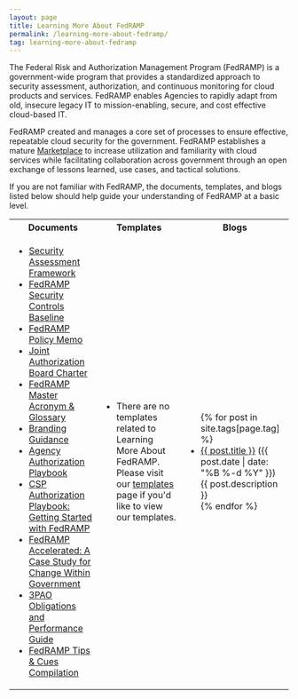 ```yaml
---
layout: page
title: Learning More About FedRAMP
permalink: /learning-more-about-fedramp/
tag: learning-more-about-fedramp
---
```

The Federal Risk and Authorization Management Program (FedRAMP) is a government-wide program that provides a standardized approach to security assessment, authorization, and continuous monitoring for cloud products and services. FedRAMP enables Agencies to rapidly adapt from old, insecure legacy IT to mission-enabling, secure, and cost effective cloud-based IT. 

FedRAMP created and manages a core set of processes to ensure effective, repeatable cloud security for the government. FedRAMP establishes a mature [Marketplace](https://marketplace.fedramp.gov/#/products) to increase utilization and familiarity with cloud services while facilitating collaboration across government through an open exchange of lessons learned, use cases, and tactical solutions.

If you are not familiar with FedRAMP, the documents, templates, and blogs listed below should help guide your understanding of FedRAMP at a basic level.
<table class="usa-table">
<tr>
<th scope="col">Documents</th>
<th scope="col">Templates</th>
<th scope="col">Blogs</th>
</tr>
<td>
<ul>
<li><a href="{{site.baseurl}}/assets/resources/documents/FedRAMP_Security_Assessment_Framework.pdf">Security Assessment Framework</a></li>
<li><a href="{{site.baseurl}}/assets/resources/documents/FedRAMP_Security_Controls_Baseline.xlsx">FedRAMP Security Controls Baseline</a></li>
<li><a href="{{site.baseurl}}/assets/resources/documents/FedRAMP_Policy_Memo.pdf">FedRAMP Policy Memo</a></li>
<li><a href="{{site.baseurl}}/assets/resources/documents/FedRAMP_Joint_Authorization_Board_Charter.pdf">Joint Authorization Board Charter</a></li>
<li><a href="{{site.baseurl}}/assets/resources/documents/FedRAMP_Master_Acronym_and_Glossary.pdf">FedRAMP Master Acronym & Glossary</a></li>
<li><a href="{{site.baseurl}}/assets/resources/documents/FedRAMP_Branding_Guidance.pdf">Branding Guidance</a></li>
<li><a href="{{site.baseurl}}/assets/resources/documents/Agency_Authorization_Playbook.pdf">Agency Authorization Playbook</a></li>
<li><a href="{{site.baseurl}}/assets/resources/documents/CSP_Authorization_Playbook_Getting_Started_with_FedRAMP.pdf">CSP Authorization Playbook: Getting Started with FedRAMP</a></li>
<li><a href="{{site.baseurl}}/assets/resources/documents/FedRAMP_Accelerated_A_Case_Study_For_Change_Within_Government.pdf">FedRAMP Accelerated: A Case Study for Change Within Government</a></li>	
<li><a href="{{site.baseurl}}/assets/resources/documents/3PAO_Obligations_and_Performance_Guide.pdf">3PAO Obligations and Performance Guide</a></li>
<li><a href="{{site.baseurl}}/assets/resources/documents/FedRAMP_Tips_and_Cues.pdf">FedRAMP Tips & Cues Compilation</a></li>
</ul>
</td>
<td>
<ul>
<li>There are no templates related to Learning More About FedRAMP. Please visit our <a href="{{site.baseurl}}/templates">templates</a> page if you'd like to view our templates.</li>
</ul>
</td>
<td>
<ul>
{% for post in site.tags[page.tag] %}
  <li><a href="{{ post.url }}">{{ post.title }}</a> ({{ post.date | date: "%B %-d %Y" }})<br>
    {{ post.description }}
  </li>
{% endfor %}
</ul>
</td>
